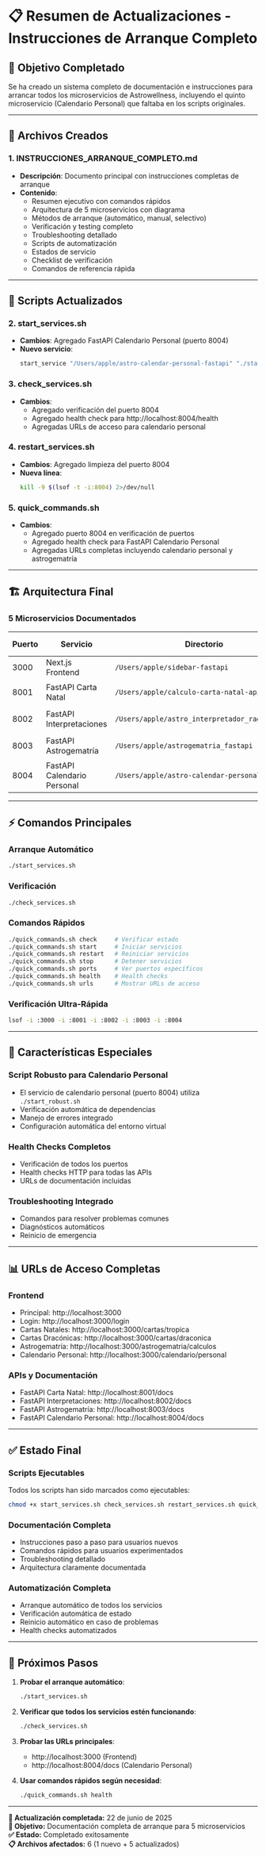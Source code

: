 # 📋 Resumen de Actualizaciones - Instrucciones de Arranque Completo

## 🎯 Objetivo Completado

Se ha creado un sistema completo de documentación e instrucciones para arrancar todos los microservicios de Astrowellness, incluyendo el quinto microservicio (Calendario Personal) que faltaba en los scripts originales.

---

## 📄 Archivos Creados

### **1. INSTRUCCIONES_ARRANQUE_COMPLETO.md**
- **Descripción**: Documento principal con instrucciones completas de arranque
- **Contenido**:
  - Resumen ejecutivo con comandos rápidos
  - Arquitectura de 5 microservicios con diagrama
  - Métodos de arranque (automático, manual, selectivo)
  - Verificación y testing completo
  - Troubleshooting detallado
  - Scripts de automatización
  - Estados de servicio
  - Checklist de verificación
  - Comandos de referencia rápida

---

## 🔧 Scripts Actualizados

### **2. start_services.sh**
- **Cambios**: Agregado FastAPI Calendario Personal (puerto 8004)
- **Nuevo servicio**: 
  ```bash
  start_service "/Users/apple/astro-calendar-personal-fastapi" "./start_robust.sh" "FastAPI Calendario Personal" 8004
  ```

### **3. check_services.sh**
- **Cambios**: 
  - Agregado verificación del puerto 8004
  - Agregado health check para http://localhost:8004/health
  - Agregadas URLs de acceso para calendario personal

### **4. restart_services.sh**
- **Cambios**: Agregado limpieza del puerto 8004
- **Nueva línea**: 
  ```bash
  kill -9 $(lsof -t -i:8004) 2>/dev/null
  ```

### **5. quick_commands.sh**
- **Cambios**:
  - Agregado puerto 8004 en verificación de puertos
  - Agregado health check para FastAPI Calendario Personal
  - Agregadas URLs completas incluyendo calendario personal y astrogematría

---

## 🏗️ Arquitectura Final

### **5 Microservicios Documentados**

| Puerto | Servicio | Directorio | Método de Arranque |
|--------|----------|------------|-------------------|
| 3000 | Next.js Frontend | `/Users/apple/sidebar-fastapi` | `npm run dev` |
| 8001 | FastAPI Carta Natal | `/Users/apple/calculo-carta-natal-api` | `source venv/bin/activate && python app.py` |
| 8002 | FastAPI Interpretaciones | `/Users/apple/astro_interpretador_rag_fastapi` | `source venv/bin/activate && python app.py` |
| 8003 | FastAPI Astrogematría | `/Users/apple/astrogematria_fastapi` | `source venv/bin/activate && python app.py` |
| 8004 | FastAPI Calendario Personal | `/Users/apple/astro-calendar-personal-fastapi` | `./start_robust.sh` |

---

## ⚡ Comandos Principales

### **Arranque Automático**
```bash
./start_services.sh
```

### **Verificación**
```bash
./check_services.sh
```

### **Comandos Rápidos**
```bash
./quick_commands.sh check     # Verificar estado
./quick_commands.sh start     # Iniciar servicios
./quick_commands.sh restart   # Reiniciar servicios
./quick_commands.sh stop      # Detener servicios
./quick_commands.sh ports     # Ver puertos específicos
./quick_commands.sh health    # Health checks
./quick_commands.sh urls      # Mostrar URLs de acceso
```

### **Verificación Ultra-Rápida**
```bash
lsof -i :3000 -i :8001 -i :8002 -i :8003 -i :8004
```

---

## 🎯 Características Especiales

### **Script Robusto para Calendario Personal**
- El servicio de calendario personal (puerto 8004) utiliza `./start_robust.sh`
- Verificación automática de dependencias
- Manejo de errores integrado
- Configuración automática del entorno virtual

### **Health Checks Completos**
- Verificación de todos los puertos
- Health checks HTTP para todas las APIs
- URLs de documentación incluidas

### **Troubleshooting Integrado**
- Comandos para resolver problemas comunes
- Diagnósticos automáticos
- Reinicio de emergencia

---

## 📊 URLs de Acceso Completas

### **Frontend**
- Principal: http://localhost:3000
- Login: http://localhost:3000/login
- Cartas Natales: http://localhost:3000/cartas/tropica
- Cartas Dracónicas: http://localhost:3000/cartas/draconica
- Astrogematría: http://localhost:3000/astrogematria/calculos
- Calendario Personal: http://localhost:3000/calendario/personal

### **APIs y Documentación**
- FastAPI Carta Natal: http://localhost:8001/docs
- FastAPI Interpretaciones: http://localhost:8002/docs
- FastAPI Astrogematría: http://localhost:8003/docs
- FastAPI Calendario Personal: http://localhost:8004/docs

---

## ✅ Estado Final

### **Scripts Ejecutables**
Todos los scripts han sido marcados como ejecutables:
```bash
chmod +x start_services.sh check_services.sh restart_services.sh quick_commands.sh
```

### **Documentación Completa**
- Instrucciones paso a paso para usuarios nuevos
- Comandos rápidos para usuarios experimentados
- Troubleshooting detallado
- Arquitectura claramente documentada

### **Automatización Completa**
- Arranque automático de todos los servicios
- Verificación automática de estado
- Reinicio automático en caso de problemas
- Health checks automatizados

---

## 🚀 Próximos Pasos

1. **Probar el arranque automático**:
   ```bash
   ./start_services.sh
   ```

2. **Verificar que todos los servicios estén funcionando**:
   ```bash
   ./check_services.sh
   ```

3. **Probar las URLs principales**:
   - http://localhost:3000 (Frontend)
   - http://localhost:8004/docs (Calendario Personal)

4. **Usar comandos rápidos según necesidad**:
   ```bash
   ./quick_commands.sh health
   ```

---

**📝 Actualización completada:** 22 de junio de 2025  
**🎯 Objetivo:** Documentación completa de arranque para 5 microservicios  
**✅ Estado:** Completado exitosamente  
**📋 Archivos afectados:** 6 (1 nuevo + 5 actualizados)
